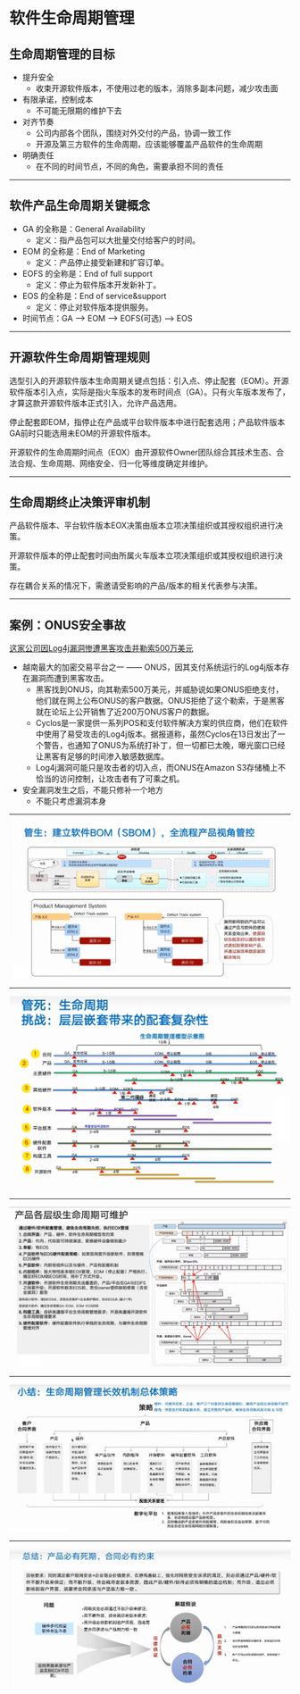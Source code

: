 # 软件生命周期管理

## 生命周期管理的目标

* 提升安全
    * 收束开源软件版本，不使用过老的版本，消除多副本问题，减少攻击面
* 有限承诺，控制成本
    * 不可能无限期的维护下去
* 对齐节奏
    * 公司内部各个团队，围绕对外交付的产品，协调一致工作
    * 开源及第三方软件的生命周期，应该能够覆盖产品软件的生命周期
* 明确责任
    * 在不同的时间节点，不同的角色，需要承担不同的责任

---

## 软件产品生命周期关键概念

* GA 的全称是：General Availability
    * 定义：指产品包可以大批量交付给客户的时间。
* EOM 的全称是：End of Marketing
    * 定义：产品停止接受新建和扩容订单。
* EOFS 的全称是：End of full support
    * 定义：停止为软件版本开发新补丁。
* EOS 的全称是：End of service&support
    * 定义：停止对软件版本提供服务。
* 时间节点：GA --> EOM --> EOFS(可选) --> EOS

---

## 开源软件生命周期管理规则

选型引入的开源软件版本生命周期关键点包括：引入点、停止配套（EOM）。开源软件版本引入点，实际是指火车版本的发布时间点（GA）。只有火车版本发布了，才算这款开源软件版本正式引入，允许产品选用。

停止配套即EOM，指停止在产品或平台软件版本中进行配套选用；产品软件版本GA前时只能选用未EOM的开源软件版本。 

开源软件的生命周期时间点（EOX）由开源软件Owner团队综合其技术生态、合法合规、生命周期、网络安全、归一化等维度确定并维护。

---

## 生命周期终止决策评审机制

产品软件版本、平台软件版本EOX决策由版本立项决策组织或其授权组织进行决策。

开源软件版本的停止配套时间由所属火车版本立项决策组织或其授权组织进行决策。

存在耦合关系的情况下，需邀请受影响的产品/版本的相关代表参与决策。

---

## 案例：ONUS安全事故

[这家公司因Log4j漏洞惨遭黑客攻击并勒索500万美元](https://blog.csdn.net/weixin_64917227/article/details/122240994)

* 越南最大的加密交易平台之一 —— ONUS，因其支付系统运行的Log4j版本存在漏洞而遭到黑客攻击。
    * 黑客找到ONUS，向其勒索500万美元，并威胁说如果ONUS拒绝支付，他们就在网上公布ONUS的客户数据。ONUS拒绝了这个勒索，于是黑客就在论坛上公开销售了近200万ONUS客户的数据。
    * Cyclos是一家提供一系列POS和支付软件解决方案的供应商，他们在软件中使用了易受攻击的Log4j版本。据报道称，虽然Cyclos在13日发出了一个警告，也通知了ONUS为系统打补丁，但一切都已太晚，曝光窗口已经让黑客有足够的时间渗入敏感数据库。
    * Log4j漏洞可能只是攻击者的切入点，而ONUS在Amazon S3存储桶上不恰当的访问控制，让攻击者有了可乘之机。
* 安全漏洞发生之后，不能只修补一个地方
    * 不能只考虑漏洞本身

---

<img src="./img/sbom.png" />

---

<img src="./img/lifecycle.png" />

---

<img src="./img/lifecycle-2.png" />

---

<img src="./img/lifecycle-3.png" />

---

<img src="./img/lifecycle-4.png" />

